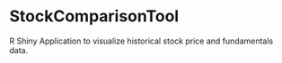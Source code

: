 # StockComparisonTool
R Shiny Application to visualize historical stock price and fundamentals data.
